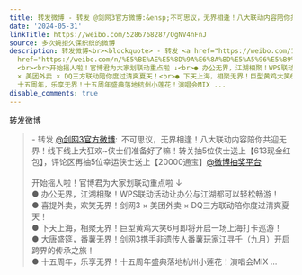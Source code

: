 ```yaml
---
title: 转发微博 - 转发 @剑网3官方微博:&ensp;不可思议，无界相逢！八大联动内容陪你共迎无界！线下线上大狂欢~侠士们准备好了嘛！转关抽5位侠士送上【613现金红包】，...
date: '2024-05-31'
linkTitle: https://weibo.com/5286768287/OgNV4nFnJ
source: 多次婉拒久保织织的微博
description: 转发微博<br><blockquote> - 转发 <a href="https://weibo.com/1761587065" target="_blank">@剑网3官方微博</a>: 不可思议，无界相逢！八大联动内容陪你共迎无界！线下线上大狂欢~侠士们准备好了嘛！转关抽5位侠士送上【613现金红包】，评论区再抽5位幸运侠士送上【20000通宝】<a
  href="https://weibo.com/n/%E5%BE%AE%E5%8D%9A%E6%8A%BD%E5%A5%96%E5%B9%B3%E5%8F%B0">@微博抽奖平台</a>
  <br><br>开始摇人啦！官博君为大家划联动重点啦 ↓<br>● 办公无界，江湖相聚！WPS联动活动让办公与江湖都可以轻松畅游！<br>● 喜提外卖，欢笑无界！剑网3
  × 美团外卖 × DQ三方联动陪你度过清爽夏天！<br>● 下天上海，相聚无界！巨型黄鸡大笑6月即将开启一场上海打卡巡游！<br>● 大唐盛筵，番薯无界！剑网3携手非遗传人番薯玩家江寻千（九月）开启跨界的传承之旅！<br>●
  十五周年，乐享无界！十五周年盛典落地杭州小莲花！演唱会MIX ...
disable_comments: true
---
```

转发微博<br><blockquote> - 转发 <a href="https://weibo.com/1761587065" target="_blank">@剑网3官方微博</a>: 不可思议，无界相逢！八大联动内容陪你共迎无界！线下线上大狂欢~侠士们准备好了嘛！转关抽5位侠士送上【613现金红包】，评论区再抽5位幸运侠士送上【20000通宝】<a href="https://weibo.com/n/%E5%BE%AE%E5%8D%9A%E6%8A%BD%E5%A5%96%E5%B9%B3%E5%8F%B0">@微博抽奖平台</a> <br><br>开始摇人啦！官博君为大家划联动重点啦 ↓<br>● 办公无界，江湖相聚！WPS联动活动让办公与江湖都可以轻松畅游！<br>● 喜提外卖，欢笑无界！剑网3 × 美团外卖 × DQ三方联动陪你度过清爽夏天！<br>● 下天上海，相聚无界！巨型黄鸡大笑6月即将开启一场上海打卡巡游！<br>● 大唐盛筵，番薯无界！剑网3携手非遗传人番薯玩家江寻千（九月）开启跨界的传承之旅！<br>● 十五周年，乐享无界！十五周年盛典落地杭州小莲花！演唱会MIX ...